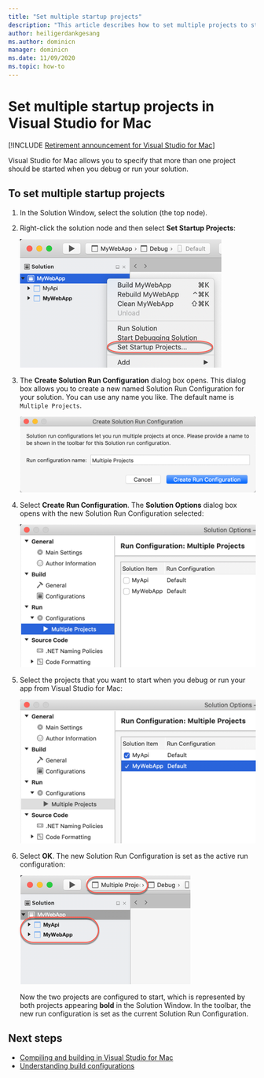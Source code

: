 ```yaml
---
title: "Set multiple startup projects"
description: "This article describes how to set multiple projects to start on run or debug."
author: heiligerdankgesang 
ms.author: dominicn
manager: dominicn
ms.date: 11/09/2020
ms.topic: how-to
---
```

# Set multiple startup projects in Visual Studio for Mac

 [!INCLUDE [Retirement announcement for Visual Studio for Mac](includes/vsmac-retirement.md)]

Visual Studio for Mac allows you to specify that more than one project should be started when you debug or run your solution.

## To set multiple startup projects

1. In the Solution Window, select the solution (the top node).

2. Right-click the solution node and then select **Set Startup Projects**:

   ![Select Set Startup Projects](media/startup-proj-ctx-menu.png)

3. The **Create Solution Run Configuration** dialog box opens. This dialog box allows you to create a new named Solution Run Configuration for your solution. You can use any name you like. The default name is `Multiple Projects`.

   ![Create Solution Run Configuration dialog box](media/create-sln-run-config.png)

4. Select **Create Run Configuration**. The **Solution Options** dialog box opens with the new Solution Run Configuration selected:

   ![Solution Options dialog box](media/sln-options-run-config-multi-projects.png)

5. Select the projects that you want to start when you debug or run your app from Visual Studio for Mac:

   ![Solution Options dialog box with selected projects](media/sln-options-run-config-multi-projects-configured.png)

6. Select **OK**. The new Solution Run Configuration is set as the active run configuration:

   ![Solution with multiple projects configured to start on debug or run](media/startup-project-configured.png)

   Now the two projects are configured to start, which is represented by both projects appearing **bold** in the Solution Window. In the toolbar, the new run configuration is set as the current Solution Run Configuration.

## Next steps

- [Compiling and building in Visual Studio for Mac](compiling-and-building.md)
- [Understanding build configurations](configurations.md)
